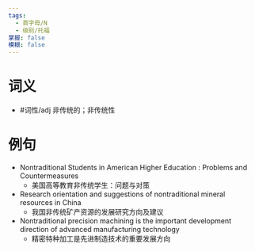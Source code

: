 ```yaml
---
tags:
  - 首字母/N
  - 级别/托福
掌握: false
模糊: false
---
```

# 词义
- #词性/adj  非传统的；非传统性
# 例句
- Nontraditional Students in American Higher Education : Problems and Countermeasures
	- 美国高等教育非传统学生：问题与对策
- Research orientation and suggestions of nontraditional mineral resources in China
	- 我国非传统矿产资源的发展研究方向及建议
- Nontraditional precision machining is the important development direction of advanced manufacturing technology
	- 精密特种加工是先进制造技术的重要发展方向
